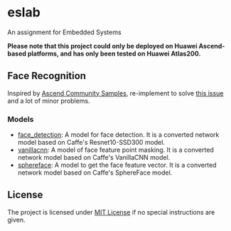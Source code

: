 # eslab

An assignment for Embedded Systems

**Please note that this project could only be deployed on Huawei Ascend-based platforms, and has only been tested on Huawei Atlas200.**

## Face Recognition

Inspired by [Ascend Community Samples](https://gitee.com/ascend/samples), re-implement to solve [this issue](https://toscode.gitee.com/ascend/samples/issues/I51GHH) and a lot of minor problems.

### Models

- [face_detection](https://gitee.com/ascend/ModelZoo-TensorFlow/tree/master/TensorFlow/contrib/cv/facedetection/ATC_resnet10-SSD_caffe_AE): A model for face detection. It is a converted network model based on Caffe's Resnet10-SSD300 model.
- [vanillacnn](https://gitee.com/ascend/ModelZoo-TensorFlow/tree/master/TensorFlow/contrib/cv/vanillacnn/ATC_vanillacnn_caffe_AE): A model of face feature point masking. It is a converted network model based on Caffe's VanillaCNN model.
- [sphereface](https://gitee.com/ascend/ModelZoo-TensorFlow/tree/master/TensorFlow/contrib/cv/sphereface/ATC_sphereface_caffe_AE): A model to get the face feature vector. It is a converted network model based on Caffe's SphereFace model. 

## License

The project is licensed under [MIT License](LICENSE) if no special instructions are given.
